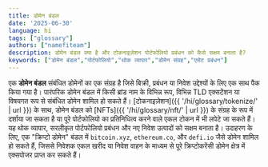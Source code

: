 ```yaml
---
title: डोमेन बंडल
date: '2025-06-30'
language: hi
tags: ["glossary"]
authors: ["namefiteam"]
description: डोमेन बंडल क्या है और टोकनाइज़ेशन पोर्टफोलियो प्रबंधन को कैसे सक्षम बनाता है?
keywords: ["डोमेन बंडल","पोर्टफोलियो","थोक व्यापार","डोमेन संग्रह","एसेट प्रबंधन"]
---
```



एक **डोमेन बंडल** संबंधित डोमेनों का एक संग्रह है जिसे बिक्री, प्रबंधन या निवेश उद्देश्यों के लिए एक साथ पैक किया गया है। पारंपरिक डोमेन बंडल में किसी ब्रांड नाम के विभिन्न रूप, विभिन्न TLD एक्सटेंशन या विषयगत रूप से संबंधित डोमेन शामिल हो सकते हैं। [टोकनाइज़ेशन]({{ '/hi/glossary/tokenize/' | url }}) के साथ, डोमेन बंडल को [NFTs]({{ '/hi/glossary/nft/' | url }}) के संग्रह के रूप में दर्शाया जा सकता है या पूरे पोर्टफोलियो का प्रतिनिधित्व करने वाले एकल टोकन में भी लपेटे जा सकते हैं। यह थोक व्यापार, सरलीकृत पोर्टफोलियो प्रबंधन और नए निवेश उत्पादों को सक्षम बनाता है। उदाहरण के लिए, एक "क्रिप्टो डोमेन" बंडल में `bitcoin.xyz`, `ethereum.co`, और `defi.io` जैसे डोमेन शामिल हो सकते हैं, जिससे निवेशक एकल खरीद या निवेश वाहन के माध्यम से पूरे क्रिप्टोकरेंसी डोमेन क्षेत्र में एक्सपोजर प्राप्त कर सकते हैं।